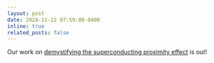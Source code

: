 ```yaml
---
layout: post
date: 2024-11-22 07:59:00-0400
inline: true
related_posts: false
---
```



Our work on [demystifying the superconducting proximity effect](https://arxiv.org/abs/2411.12733) is out!
